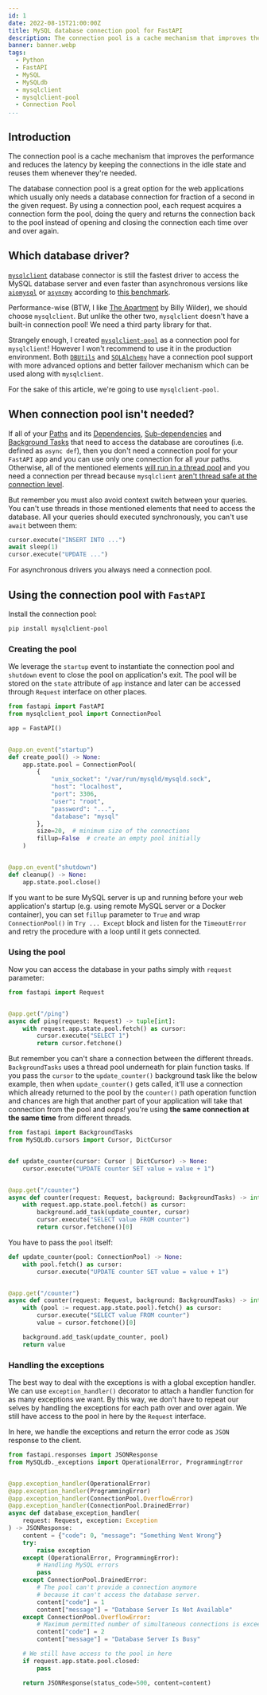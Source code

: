 ```yaml
---
id: 1
date: 2022-08-15T21:00:00Z
title: MySQL database connection pool for FastAPI
description: The connection pool is a cache mechanism that improves the performance and reduces the latency by keeping the connections in the idle state and reuses them whenever they're needed.
banner: banner.webp
tags:
  - Python
  - FastAPI
  - MySQL
  - MySQLdb
  - mysqlclient
  - mysqlclient-pool
  - Connection Pool
...
```


## Introduction

The connection pool is a cache mechanism that improves the performance and reduces the latency by keeping the connections in the idle state and reuses them whenever they're needed.

The database connection pool is a great option for the web applications which usually only needs a database connection for fraction of a second in the given request. By using a connection pool, each request acquires a connection form the pool, doing the query and returns the connection back to the pool instead of opening and closing the connection each time over and over again.

## Which database driver?

[`mysqlclient`](https://github.com/PyMySQL/mysqlclient) database connector is still the fastest driver to access the MySQL database server and even faster than asynchronous versions like [`aiomysql`](https://github.com/aio-libs/aiomysql) or [`asyncmy`](https://github.com/long2ice/asyncmy) according to [this benchmark](https://github.com/long2ice/asyncmy#benchmark).

Performance-wise (BTW, I like [The Apartment](https://www.imdb.com/title/tt0053604/) by Billy Wilder), we should choose `mysqlclient`. But unlike the other two, `mysqlclient` doesn't have a built-in connection pool! We need a third party library for that.

Strangely enough, I created [`mysqlclient-pool`](https://github.com/Soberia/mysqlclient-pool) as a connection pool for `mysqlclient`! However I won't recommend to use it in the production environment. Both [`DBUtils`](https://github.com/WebwareForPython/DBUtils) and [`SQLAlchemy`](https://github.com/sqlalchemy/sqlalchemy) have a connection pool support with more advanced options and better failover mechanism which can be used along with `mysqlclient`.

For the sake of this article, we're going to use `mysqlclient-pool`.

## When connection pool isn't needed?

If all of your [Paths](https://fastapi.tiangolo.com/tutorial/first-steps/#path) and its [Dependencies](https://fastapi.tiangolo.com/tutorial/dependencies/), [Sub-dependencies](https://fastapi.tiangolo.com/tutorial/dependencies/sub-dependencies/) and [Background Tasks](https://fastapi.tiangolo.com/tutorial/background-tasks/) that need to access the database are coroutines (i.e. defined as `async def`), then you don't need a connection pool for your `FastAPI` app and you can use only one connection for all your paths. Otherwise, all of the mentioned elements [will run in a thread pool](https://fastapi.tiangolo.com/async/#very-technical-details) and you need a connection per thread because `mysqlclient` [aren't thread safe at the connection level](https://mysqlclient.readthedocs.io/user_guide.html#mysqldb).

But remember you must also avoid context switch between your queries. You can't use threads in those mentioned elements that need to access the database.
All your queries should executed synchronously, you can't use `await` between them:

```python
cursor.execute("INSERT INTO ...")
await sleep(1)
cursor.execute("UPDATE ...")
```

For asynchronous drivers you always need a connection pool.

## Using the connection pool with `FastAPI`

Install the connection pool:

```bash
pip install mysqlclient-pool
```

### Creating the pool

We leverage the `startup` event to instantiate the connection pool and `shutdown` event to close the pool on application's exit. The pool will be stored on the `state` attribute of `app` instance and later can be accessed through `Request` interface on other places.

```python
from fastapi import FastAPI
from mysqlclient_pool import ConnectionPool

app = FastAPI()


@app.on_event("startup")
def create_pool() -> None:
    app.state.pool = ConnectionPool(
        {
            "unix_socket": "/var/run/mysqld/mysqld.sock",
            "host": "localhost",
            "port": 3306,
            "user": "root",
            "password": "...",
            "database": "mysql"
        },
        size=20,  # minimum size of the connections
        fillup=False  # create an empty pool initially
    )


@app.on_event("shutdown")
def cleanup() -> None:
    app.state.pool.close()
```

If you want to be sure MySQL server is up and running before your web application's startup (e.g. using remote MySQL server or a Docker container), you can set `fillup` parameter to `True` and wrap `ConnectionPool()` in `Try ... Except` block and listen for the `TimeoutError` and retry the procedure with a loop until it gets connected.

### Using the pool

Now you can access the database in your paths simply with `request` parameter:

```python
from fastapi import Request


@app.get("/ping")
async def ping(request: Request) -> tuple[int]:
    with request.app.state.pool.fetch() as cursor:
        cursor.execute("SELECT 1")
        return cursor.fetchone()
```

But remember you can't share a connection between the different threads. `BackgroundTasks` uses a thread pool underneath for plain function tasks. If you pass the `cursor` to the `update_counter()` background task like the below example, then when `update_counter()` gets called, it'll use a connection which already returned to the pool by the `counter()` path operation function and chances are high that another part of your application will take that connection from the pool and _oops!_ you're using **the same connection at the same time** from different threads.

```python
from fastapi import BackgroundTasks
from MySQLdb.cursors import Cursor, DictCursor


def update_counter(cursor: Cursor | DictCursor) -> None:
    cursor.execute("UPDATE counter SET value = value + 1")


@app.get("/counter")
async def counter(request: Request, background: BackgroundTasks) -> int:
    with request.app.state.pool.fetch() as cursor:
        background.add_task(update_counter, cursor)
        cursor.execute("SELECT value FROM counter")
        return cursor.fetchone()[0]
```

You have to pass the `pool` itself:

```python
def update_counter(pool: ConnectionPool) -> None:
    with pool.fetch() as cursor:
        cursor.execute("UPDATE counter SET value = value + 1")


@app.get("/counter")
async def counter(request: Request, background: BackgroundTasks) -> int:
    with (pool := request.app.state.pool).fetch() as cursor:
        cursor.execute("SELECT value FROM counter")
        value = cursor.fetchone()[0]

    background.add_task(update_counter, pool)
    return value
```

### Handling the exceptions

The best way to deal with the exceptions is with a global exception handler. We can use `exception_handler()` decorator to attach a handler function for as many exceptions we want. By this way, we don't have to repeat our selves by handling the exceptions for each path over and over again. We still have access to the pool in here by the `Request` interface.

In here, we handle the exceptions and return the error code as `JSON` response to the client.

```python
from fastapi.responses import JSONResponse
from MySQLdb._exceptions import OperationalError, ProgrammingError


@app.exception_handler(OperationalError)
@app.exception_handler(ProgrammingError)
@app.exception_handler(ConnectionPool.OverflowError)
@app.exception_handler(ConnectionPool.DrainedError)
async def database_exception_handler(
    request: Request, exception: Exception
) -> JSONResponse:
    content = {"code": 0, "message": "Something Went Wrong"}
    try:
        raise exception
    except (OperationalError, ProgrammingError):
        # Handling MySQL errors
        pass
    except ConnectionPool.DrainedError:
        # The pool can't provide a connection anymore
        # because it can't access the database server.
        content["code"] = 1
        content["message"] = "Database Server Is Not Available"
    except ConnectionPool.OverflowError:
        # Maximum permitted number of simultaneous connections is exceeded.
        content["code"] = 2
        content["message"] = "Database Server Is Busy"

    # We still have access to the pool in here
    if request.app.state.pool.closed:
        pass

    return JSONResponse(status_code=500, content=content)
```

